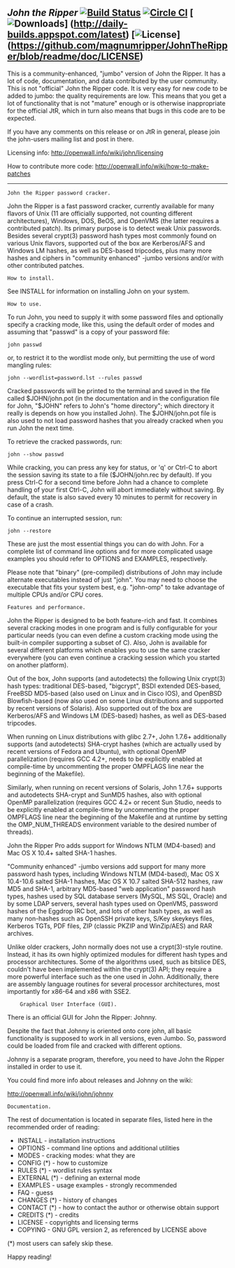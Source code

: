## *John the Ripper* [![Build Status](https://travis-ci.org/magnumripper/JohnTheRipper.svg)](https://travis-ci.org/magnumripper/JohnTheRipper) [![Circle CI](https://circleci.com/gh/magnumripper/JohnTheRipper/tree/bleeding-jumbo.svg?style=shield)](https://circleci.com/gh/magnumripper/JohnTheRipper/tree/bleeding-jumbo) [![Downloads](https://img.shields.io/badge/Download-Windows%20Build-green.svg)] (http://daily-builds.appspot.com/latest) [![License](https://img.shields.io/badge/License-GPL%20v2%2B-blue.svg)] (https://github.com/magnumripper/JohnTheRipper/blob/readme/doc/LICENSE)

This is a community-enhanced, "jumbo" version of John the Ripper.
It has a lot of code, documentation, and data contributed by the
user community.  This is not "official" John the Ripper code.  It is
very easy for new code to be added to jumbo: the quality requirements
are low.  This means that you get a lot of functionality that is not
"mature" enough or is otherwise inappropriate for the official JtR,
which in turn also means that bugs in this code are to be expected.

If you have any comments on this release or on JtR in general, please
join the john-users mailing list and post in there.

Licensing info:
http://openwall.info/wiki/john/licensing

How to contribute more code:
http://openwall.info/wiki/how-to-make-patches

---

	John the Ripper password cracker.

John the Ripper is a fast password cracker, currently available for
many flavors of Unix (11 are officially supported, not counting
different architectures), Windows, DOS, BeOS, and OpenVMS (the latter
requires a contributed patch).  Its primary purpose is to detect weak
Unix passwords.  Besides several crypt(3) password hash types most
commonly found on various Unix flavors, supported out of the box are
Kerberos/AFS and Windows LM hashes, as well as DES-based tripcodes, plus
many more hashes and ciphers in "community enhanced" -jumbo versions
and/or with other contributed patches.


	How to install.

See INSTALL for information on installing John on your system.


	How to use.

To run John, you need to supply it with some password files and
optionally specify a cracking mode, like this, using the default order
of modes and assuming that "passwd" is a copy of your password file:

	john passwd

or, to restrict it to the wordlist mode only, but permitting the use
of word mangling rules:

	john --wordlist=password.lst --rules passwd

Cracked passwords will be printed to the terminal and saved in the
file called $JOHN/john.pot (in the documentation and in the
configuration file for John, "$JOHN" refers to John's "home
directory"; which directory it really is depends on how you installed
John).  The $JOHN/john.pot file is also used to not load password
hashes that you already cracked when you run John the next time.

To retrieve the cracked passwords, run:

	john --show passwd

While cracking, you can press any key for status, or 'q' or Ctrl-C to
abort the session saving its state to a file ($JOHN/john.rec by
default).  If you press Ctrl-C for a second time before John had a
chance to complete handling of your first Ctrl-C, John will abort
immediately without saving.  By default, the state is also saved every
10 minutes to permit for recovery in case of a crash.

To continue an interrupted session, run:

	john --restore

These are just the most essential things you can do with John.  For
a complete list of command line options and for more complicated usage
examples you should refer to OPTIONS and EXAMPLES, respectively.

Please note that "binary" (pre-compiled) distributions of John may
include alternate executables instead of just "john".  You may need to
choose the executable that fits your system best, e.g. "john-omp" to
take advantage of multiple CPUs and/or CPU cores.


	Features and performance.

John the Ripper is designed to be both feature-rich and fast.  It
combines several cracking modes in one program and is fully
configurable for your particular needs (you can even define a custom
cracking mode using the built-in compiler supporting a subset of C).
Also, John is available for several different platforms which enables
you to use the same cracker everywhere (you can even continue a
cracking session which you started on another platform).

Out of the box, John supports (and autodetects) the following Unix
crypt(3) hash types: traditional DES-based, "bigcrypt", BSDI extended
DES-based, FreeBSD MD5-based (also used on Linux and in Cisco IOS), and
OpenBSD Blowfish-based (now also used on some Linux distributions and
supported by recent versions of Solaris).  Also supported out of the box
are Kerberos/AFS and Windows LM (DES-based) hashes, as well as DES-based
tripcodes.

When running on Linux distributions with glibc 2.7+, John 1.7.6+
additionally supports (and autodetects) SHA-crypt hashes (which are
actually used by recent versions of Fedora and Ubuntu), with optional
OpenMP parallelization (requires GCC 4.2+, needs to be explicitly
enabled at compile-time by uncommenting the proper OMPFLAGS line near
the beginning of the Makefile).

Similarly, when running on recent versions of Solaris, John 1.7.6+
supports and autodetects SHA-crypt and SunMD5 hashes, also with
optional OpenMP parallelization (requires GCC 4.2+ or recent Sun Studio,
needs to be explicitly enabled at compile-time by uncommenting the
proper OMPFLAGS line near the beginning of the Makefile and at runtime
by setting the OMP_NUM_THREADS environment variable to the desired
number of threads).

John the Ripper Pro adds support for Windows NTLM (MD4-based) and Mac
OS X 10.4+ salted SHA-1 hashes.

"Community enhanced" -jumbo versions add support for many more password
hash types, including Windows NTLM (MD4-based), Mac OS X 10.4-10.6
salted SHA-1 hashes, Mac OS X 10.7 salted SHA-512 hashes, raw MD5 and
SHA-1, arbitrary MD5-based "web application" password hash types, hashes
used by SQL database servers (MySQL, MS SQL, Oracle) and by some LDAP
servers, several hash types used on OpenVMS, password hashes of the
Eggdrop IRC bot, and lots of other hash types, as well as many
non-hashes such as OpenSSH private keys, S/Key skeykeys files, Kerberos
TGTs, PDF files, ZIP (classic PKZIP and WinZip/AES) and RAR archives.

Unlike older crackers, John normally does not use a crypt(3)-style
routine.  Instead, it has its own highly optimized modules for different
hash types and processor architectures.  Some of the algorithms used,
such as bitslice DES, couldn't have been implemented within the crypt(3)
API; they require a more powerful interface such as the one used in
John.  Additionally, there are assembly language routines for several
processor architectures, most importantly for x86-64 and x86 with SSE2.


        Graphical User Interface (GUI).

There is an official GUI for John the Ripper: Johnny.

Despite the fact that Johnny is oriented onto core john, all basic
functionality is supposed to work in all versions, even Jumbo. So,
password could be loaded from file and cracked with different
options.

Johnny is a separate program, therefore, you need to have John the
Ripper installed in order to use it.

You could find more info about releases and Johnny on the wiki:

  http://openwall.info/wiki/john/johnny


	Documentation.

The rest of documentation is located in separate files, listed here in
the recommended order of reading:

* INSTALL - installation instructions
* OPTIONS - command line options and additional utilities
* MODES - cracking modes: what they are
* CONFIG (*) - how to customize
* RULES (*) - wordlist rules syntax
* EXTERNAL (*) - defining an external mode
* EXAMPLES - usage examples - strongly recommended
* FAQ - guess
* CHANGES (*) - history of changes
* CONTACT (*) - how to contact the author or otherwise obtain support
* CREDITS (*) - credits
* LICENSE - copyrights and licensing terms
* COPYING - GNU GPL version 2, as referenced by LICENSE above

(*) most users can safely skip these.

Happy reading!

